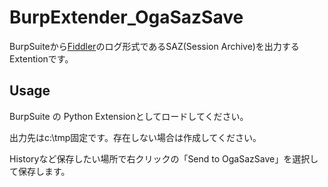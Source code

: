 # BurpExtender_OgaSazSave

BurpSuiteから[Fiddler](https://www.telerik.com/fiddler)のログ形式であるSAZ(Session Archive)を出力するExtentionです。

## Usage
BurpSuite の Python Extensionとしてロードしてください。

出力先はc:\tmp固定です。存在しない場合は作成してください。

Historyなど保存したい場所で右クリックの「Send to OgaSazSave」を選択して保存します。
